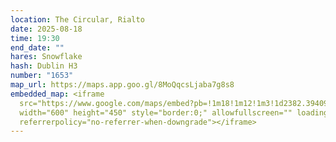 ```yaml
---
location: The Circular, Rialto
date: 2025-08-18
time: 19:30
end_date: ""
hares: Snowflake
hash: Dublin H3
number: "1653"
map_url: https://maps.app.goo.gl/8MoQqcsLjaba7g8s8
embedded_map: <iframe
  src="https://www.google.com/maps/embed?pb=!1m18!1m12!1m3!1d2382.3940941050982!2d-6.300509622783362!3d53.336201272286274!2m3!1f0!2f0!3f0!3m2!1i1024!2i768!4f13.1!3m3!1m2!1s0x48670d44c0af2a97%3A0xc733c228f805c94c!2sThe%20Circular%20%26%20The%20Other%20Hand%20Bar!5e0!3m2!1sen!2sie!4v1754754311999!5m2!1sen!2sie"
  width="600" height="450" style="border:0;" allowfullscreen="" loading="lazy"
  referrerpolicy="no-referrer-when-downgrade"></iframe>
---
```

